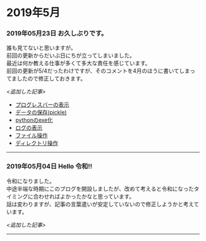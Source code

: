 # 2019年5月

### 2019年05月23日 お久しぶりです。
誰も見てないと思いますが。  
前回の更新からだいぶ日にちが立ってしまいました。   
最近は何か教える仕事が多くて多大な責任を感じています。   
前回の更新が5/4だったわけですが、そのコメントを4月のほうに書いてしまってましたので修正しておきます。  

*<追加した記事>*

- [プログレスバーの表示](../python/tool/progress.md)  
- [データの保存(pickle)](../python/tool/pickle.md)  
- [pythonのexe化](../python/tool/exe.md)
- [ログの表示](../python/tool/log.md)
- [ファイル操作](../python/file/file_r.md)
- [ディレクトリ操作](../python/file/dir_d.md)

- - -

### 2019年05月04日 Hello 令和!!
令和になりました。  
中途半端な時期にこのブログを開設しましたが、改めて考えると令和になったタイミングに合わせればよかったかなと思っています。  
話は変わりますが、記事の言葉遣いが安定していないので修正しようかと考えています。

*<追加した記事>*

- - -